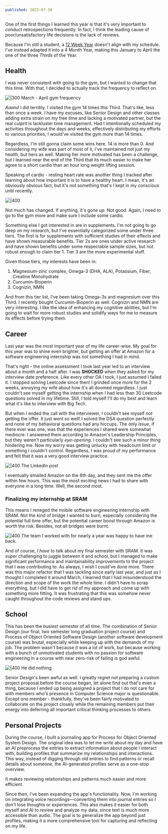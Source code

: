 ```yaml
---
published: 2025-07-30
---
```


One of the first things I learned this year is that it's very important to conduct retrospections frequently. In fact, I think the leading cause of poor/unsatisfactory life decisions is the lack of reviews.

Because I'm still a student, a [12 Week Year](https://12weekyear.com/) doesn't align with my schedule. I've instead adapted it into a 4 Month Year, making this January to April the one of the three *Thirds* of the Year.

## Health

I was never consistent with going to the gym, but I wanted to change that this time. With that, I decided to actually track the frequency to reflect on.

![|300](../assets/2025-T1-Gym-frequency.png)
March - April gym frequency

*Aaand* I did terribly. I visited the gym 14 times this Third. That's like, less than once a week. I have my excuses, like Senior Design and other classes adding extra strain on my free time and lacking a motivated partner, but the real culprit is lackluster time management. Had I intentionally scheduled my activities throughout the days and weeks, effectively distributing my efforts to various priorities, I would've visited the gym more than 14 times.

Regardless, I'm still gonna claim some wins here. 14 is more than 0. And considering my wife was part of most of it, I've maintained not just my health, but hers as well. Making her more motivated has been a challenge, but I learned near the end of the Third that its much easier to make her agree to a short cardio than an hour long weight lifting session.

Speaking of cardio - resting heart rate was another thing I tracked after learning about how important it is to have a healthy heart. I mean, it's an obviously obvious fact, but it's not something that's I kept in my conscious until recently.

![|400](../assets/2025-T1-Resting-heart-rate.png)

Not much has changed. If anything, it's gone *up*. Not good. Again, I need to go to the gym more and make sure I include some cardio.

Something else I got interested in are in supplements. I'm not going to go deep on my research, but I've essentially categorized some under three tiers. The first is for supplements with sufficient studies of their effects and have shown measurable benefits. Tier 2s are ones under active research and have shown benefits under some respectable sample sizes, but not robust enough to claim tier 1. Tier 3 are the more experimental stuff.

Given those tiers, my interests have been in:
1. Magnesium-zinc complex, Omega-3 (DHA, ALA), Potassium, Fiber, Creatine Monohydrate
2. Curcumin-Bioperin
3. Cognizin, NMN

And from this tier list, I've been taking Omega-3s and magnesium over this Third. I recently bought Curcumin-Bioperin as well. Cognizin and NMN are very interesting. I like the idea of enhancing my cognitive abilities, but I'm going to wait for more robust studies and solidify ways for me to measure its effects before trying them.

## Career

Last year was the most important year of my life career-wise. My goal for this year was to shine even brighter, but getting an offer at Amazon for a software engineering internship was not something I had in mind.

That's right - the online assessment I took last year led to an interview about a month and a half after. I was **SHOCKED** when they asked for my interview date preference. Like every other OA I took, I just assumed I failed it. I stopped solving Leetcode since then! I grinded once more for the 2 weeks, annoying my wife about how it's all doomed regardless. I just couldn't see myself getting the internship when I had less than 30 Leetcode questions solved in my lifetime. Still, I told myself I'll do my best and learn what it's like to interview with Big Tech.

But when I ended the call with the interviewer, I couldn't see myself *not* getting the offer. It just went so well! I solved the DSA question perfectly and none of my behavioral questions had any hiccups. The only *issue*, if there ever was one, was that the experiences I shared were somewhat mediocre. I answered them according to Amazon's Leadership Principles, but they weren't particularly *eye-opening*. I couldn't see such a minor thing hindering me. Now my worry was getting unlucky with headcount limit or something I couldn't control. Regardless, I was proud of my performance and felt that it was a very good interview practice.

![|400](../assets/amazong.png)
The LinkedIn post

I eventually emailed Amazon on the 6th day, and they sent me the offer within few hours. This was the most exciting news I had to share with everyone in a long time. Well, the second most.

### Finalizing my internship at SRAM
This means I reneged the mobile software engineering internship with SRAM. Not the kind of bridge I wanted to burn, especially considering the potential full time offer, but the potential career boost through Amazon is worth the risk. Besides, not all bridges were burnt.

![|400](../assets/SRAM-return-welcome.png)
The team I worked with for nearly a year was happy to have me back.

And of course, I *have* to talk about my final semester with SRAM. It was super challenging to juggle between it and school, but I managed to make significant performance and maintainability improvements to the project that I was contributing to. As always, I wish I could've done more. There was this major refactor that I was tackling since early last year, and just as I thought I completed it around March, I learned that I had misunderstood the direction and scope of the work the whole time. I didn't have to scrap everything, but I did have to get rid of my approach and come up with something more fitting. It was frustrating that this was somehow never caught throughout the code reviews and stand ups.

## School

This has been the busiest semester of all time. The combination of Senior Design (our final, two semester long graduation project course) and Process of Object Oriented Software Design (another software development course) was brutal, especially while keeping up with the demands of my job. The problem wasn't because it was a lot of work, but because working with a bunch of unmotivated students with no passion for software engineering in a course with near zero-risk of failing is god awful.

![|400](../assets/kiyoshi-is-useless.png)
He did nothing

Senior Design's been awful as well. I greatly regret not preparing a custom project proposal before the course began, let alone find out that's even a thing, because I ended up being assigned a project that I do not care for with members who's presence in Computer Science major is questionable. Except one member - thankfully, they've been fairly motivated to collaborate on the project closely while the remaining members put their energy into deferring all important critical thinking processes to others.
## Personal Projects

During the course, I built a journaling app for Process for Object Oriented System Design. The original idea was to let me write about my day and have an AI preprocess the entries to extract information about people I interact with, building profiles that summarize my relationships and interactions. This way, instead of digging through old entries to find patterns or recall details about someone, the AI-generated profiles serve as a one-stop overview.

It makes reviewing relationships and patterns much easier and more efficient.

Since then, I've been expanding the app's functionality. Now, I'm working on integrating voice recordings—converting them into journal entries so I don't lose thoughts or experiences. This also makes it easier for both myself and AI to review and analyze my data, since text is much more accessible than audio. The goal is to generalize the app beyond just profiles, making it a more comprehensive tool for capturing and reflecting on my life.

